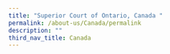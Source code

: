 ```yaml
---
title: "Superior Court of Ontario, Canada "
permalink: /about-us/Canada/permalink
description: ""
third_nav_title: Canada
---
```

